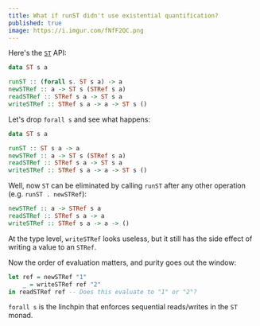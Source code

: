 ```yaml
---
title: What if runST didn't use existential quantification?
published: true
image: https://i.imgur.com/fNfF2QC.png
---
```


Here's the [`ST`](https://hackage.haskell.org/package/base-4.14.0.0/docs/Control-Monad-ST.html#t:ST) API:

```haskell
data ST s a

runST :: (forall s. ST s a) -> a
newSTRef :: a -> ST s (STRef s a)
readSTRef :: STRef s a -> ST s a
writeSTRef :: STRef s a -> a -> ST s ()
```

Let's drop `forall s` and see what happens:

```haskell
data ST s a

runST :: ST s a -> a
newSTRef :: a -> ST s (STRef s a)
readSTRef :: STRef s a -> ST s a
writeSTRef :: STRef s a -> a -> ST s ()
```

Well, now `ST` can be eliminated by calling `runST` after any other operation (e.g. `runST . newSTRef`):

```haskell
newSTRef :: a -> STRef s a
readSTRef :: STRef s a -> a
writeSTRef :: STRef s a -> a -> ()
```

At the type level, `writeSTRef` looks useless, but it still has the side effect of writing a value to an `STRef`.

Now the order of evaluation matters, and purity goes out the window:

```haskell
let ref = newSTRef "1"
    _ = writeSTRef ref "2"
in readSTRef ref -- Does this evaluate to "1" or "2"?
```

`forall s` is the linchpin that enforces sequential reads/writes in the `ST` monad.
